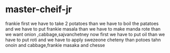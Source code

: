 # master-cheif-jr
frankie
first we have to take 2 potatoes than we have to boil the patatoes and we have to put frankie masala
than we have to make manda rote than we want onion ,cabbage,sajvanchetney
now first we have to put oil than we have to put roti and we have to apply swezeone cheteny than potoes tahn onoin and cabbage,frankie masaka and chesse
